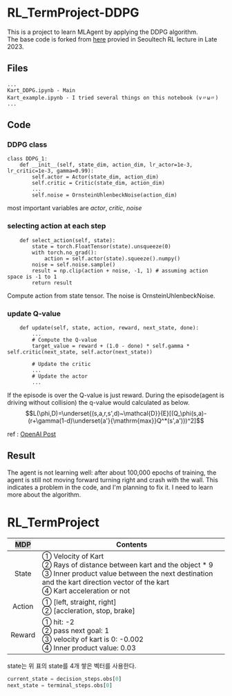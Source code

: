 # RL_TermProject-DDPG
This is a project to learn MLAgent by applying the DDPG algorithm.   
The base code is forked from [here](https://github.com/spiz26/RL_TermProject) provied in Seoultech RL lecture in Late 2023.   
## Files
```
...
Kart_DDPG.ipynb - Main
Kart_example.ipynb - I tried several things on this notebook (v〃ω〃)
...
```

## Code
### DDPG class
```
class DDPG_1:
    def __init__(self, state_dim, action_dim, lr_actor=1e-3, lr_critic=1e-3, gamma=0.99):
        self.actor = Actor(state_dim, action_dim)
        self.critic = Critic(state_dim, action_dim)
        ...
        self.noise = OrnsteinUhlenbeckNoise(action_dim)
```
most important variables are *actor*, *critic*, *noise*
### selecting action at each step
```
    def select_action(self, state):
        state = torch.FloatTensor(state).unsqueeze(0)
        with torch.no_grad():
            action = self.actor(state).squeeze().numpy()
        noise = self.noise.sample()
        result = np.clip(action + noise, -1, 1) # assuming action space is -1 to 1
        return result
```
Compute action from state tensor. The noise is OrnsteinUhlenbeckNoise.
### update Q-value
```
    def update(self, state, action, reward, next_state, done):
        ...
        # Compute the Q-value
        target_value = reward + (1.0 - done) * self.gamma * self.critic(next_state, self.actor(next_state))

        # Update the critic
        ...
        # Update the actor
        ...
```
If the episode is over the Q-value is just reward. During the episode(agent is driving without collision) the q-value would calculated as below.   
$$L(\phi,D)=\underset{(s,a,r,s',d)~\mathcal{D}}{E}[(Q_\phi(s,a)-(r+\gamma(1-d)\underset{a'}{\mathrm{max}}Q^*(s',a')))^2]$$

ref : [OpenAI Post](https://spinningup.openai.com/en/latest/algorithms/ddpg.html)

## Result
The agent is not learning well: after about 100,000 epochs of training, the agent is still not moving forward turning right and crash with the wall. This indicates a problem in the code, and I'm planning to fix it. I need to learn more about the algorithm.

# RL_TermProject
|   <span style = "background-color : lightgray">MDP</span>  |                                                                                          <center>Contents</center>                                                                                         |
|:------:|:------------------------------------------------------------------------------------------------------------------------------------------------------------------------------------------|
| State  | ① Velocity of Kart <br> ② Rays of distance between kart and the object * 9 <br> ③ Inner product value between the next destination and the kart direction vector of the kart <br> ④ Kart acceleration or not |
| Action | ① [left, straight, right] <br> ② [accleration, stop, brake]                                                                                                                                    |
| Reward | ① hit: -2 <br> ② pass next goal: 1 <br> ③ velocity of kart is 0: -0.002 <br> ④ Inner product value: 0.03                                                                                                 |

state는 위 표의 state를 4개 쌓은 벡터를 사용한다.
```python
current_state = decision_steps.obs[0]
next_state = terminal_steps.obs[0]
```
